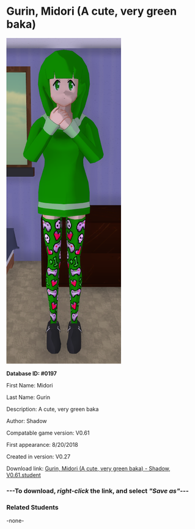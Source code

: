 # Gurin, Midori (A cute, very green baka)

<img src="../../Files/Images/Gurin, Midori (A cute, very green baka).png" title="Gurin, Midori (A cute, very green baka) - Shadow, V0.61">

**Database ID: #0197**

First Name: Midori

Last Name: Gurin

Description: A cute, very green baka

Author: Shadow

Compatable game version: V0.61

First appearance: 8/20/2018

Created in version: V0.27

Download link: <a href="https://raw.githubusercontent.com/Arbiter1223/Daigaku-Gurashi-Custom-Students/master/Files/Student%20Files/Gurin%2C%20Midori%20(A%20cute%2C%20very%20green%20baka)%20-%20Shadow%2C%20V0.61.student">Gurin, Midori (A cute, very green baka) - Shadow, V0.61.student</a>

### ---**To download, _right-click_ the link, and select _"Save as"_**---

### Related Students

-none-
